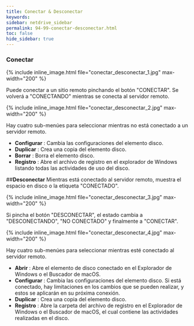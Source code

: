 ```yaml
---
title: Conectar & Desconectar
keywords:
sidebar: netdrive_sidebar
permalink: 94-99-conectar-desconectar.html
toc: false
hide_sidebar: true
---
```


### **Conectar**

{% include inline_image.html file="conectar_desconectar_1.jpg" max-width="200" %}

Puede conectar a un sitio remoto pinchando el botón "CONECTAR". Se volverá a "CONECTANDO" mientras se conecta al servidor remoto.

{% include inline_image.html file="conectar_desconectar_2.jpg" max-width="200" %}

Hay cuatro sub-menúes para seleccionar mientras no está conectado a un servidor remoto.

- **Configurar** : Cambia las configuraciones del elemento disco.
- **Duplicar** : Crea una copia del elemento disco.
- **Borrar** : Borra el elemento disco.
- **Registro** : Abre el archivo de registro en el explorador de Windows listando todas las actividades de uso del disco.

##**Desconectar**
Mientras está conectado al servidor remoto, muestra el espacio en disco o la etiqueta "CONECTADO".

{% include inline_image.html file="conectar_desconectar_3.jpg" max-width="200" %}

Si pincha el botón "DESCONECTAR", el estado cambia a "DESCONECTANDO", "NO CONECTADO" y finalmente a "CONECTAR".

{% include inline_image.html file="conectar_desconectar_4.jpg" max-width="200" %}

Hay cuatro sub-menúes para seleccionar mientras esté conectado al servidor remoto.

- **Abrir** : Abre el elemento de disco conectado en el Explorador de Windows o el Buscador de macOS.
- **Configurar** : Cambia las configuraciones del elemento disco. Si está conectado, hay limitaciones en los cambios que se pueden realizar, y estos se aplicarán en su próxima conexión.
- **Duplicar** : Crea una copia del elemento disco.
- **Registro** : Abre la carpeta del archivo de registro en el Explorador de Windows o el Buscador de macOS, el cual contiene las actividades realizadas en el disco.
<BR><BR><BR><BR><BR><BR>